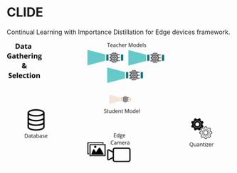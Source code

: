 # CLIDE
Continual Learning with Importance Distillation for Edge devices framework.

![UML Architecture](assets/feda(1).gif)
